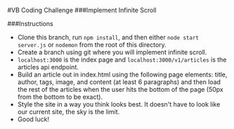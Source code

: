 #VB Coding Challenge
###Implement Infinite Scroll

###Instructions
* Clone this branch, run `npm install`, and then either `node start server.js` or `nodemon` from the root of this directory.
* Create a branch using git where you will implement infinite scroll.
* `localhost:3000` is the index page and `localhost:3000/v1/articles` is the articles api endpoint.
* Build an article out in index.html using the following page elements: title, author, tags, image, and content (at least 6 paragraphs) and then load the rest of the articles when the user hits the bottom of the page (50px from the bottom to be exact).
* Style the site in a way you think looks best. It doesn't have to look like our current site, the sky is the limit.
* Good luck!
